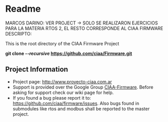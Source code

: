 <h1>Readme</h1>

MARCOS DARINO: VER PROJECT -> SOLO SE REALIZARON EJERCICIOS PARA LA MATERIA RTOS 2, EL RESTO CORRESPONDE AL CIAA FIRMWARE DESCRIPTO:

This is the root directory of the CIAA Firmware Project

<b>git clone <i>--recursive</i> https://github.com/ciaa/Firmware.git</b>

<h2>Project Information</h2>

 * Project page: http://www.proyecto-ciaa.com.ar
 * Support is provided over the Google Group [CIAA-Firmware](https://groups.google.com/forum/#!forum/ciaa-firmware). Before asking for support check our wiki page for help.
 * If you found a bug please report it to: https://github.com/ciaa/firmware/issues. Also bugs found in submodules like rtos and modbus shall be reported to the master project.
